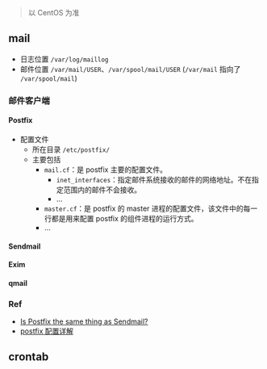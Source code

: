 > 以 CentOS 为准

## mail

- 日志位置 `/var/log/maillog`
- 邮件位置 `/var/mail/USER`、`/var/spool/mail/USER`
  (`/var/mail` 指向了 `/var/spool/mail`)

### 邮件客户端

#### Postfix

- 配置文件
  - 所在目录 `/etc/postfix/`
  - 主要包括
    - `mail.cf`：是 postfix 主要的配置文件。
      - `inet_interfaces`：指定邮件系统接收的邮件的网络地址。不在指定范围内的邮件不会接收。
      - ...
    - `master.cf`：是 postfix 的 master 进程的配置文件，该文件中的每一行都是用来配置 postfix 的组件进程的运行方式。
    - ...

#### Sendmail

#### Exim

#### qmail

### Ref

- [Is Postfix the same thing as Sendmail?](https://serverfault.com/questions/244263/is-postfix-the-same-thing-as-sendmail)
- [postfix 配置详解](http://os.51cto.com/art/201101/243430.htm)

## crontab
